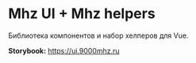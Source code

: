 # Mhz UI + Mhz helpers

Библиотека компонентов и набор хелперов для Vue.

**Storybook:** https://ui.9000mhz.ru
